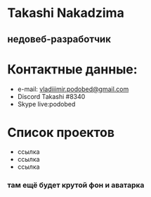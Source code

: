 # Takashi Nakadzima
## недовеб-разработчик
# Контактные данные:
* e-mail: vladiiimir.podobed@gmail.com
* Discord Takashi #8340
* Skype live:podobed


# Список проектов
* ссылка
* ссылка
* ссылка

### там ещё будет крутой фон и аватарка
